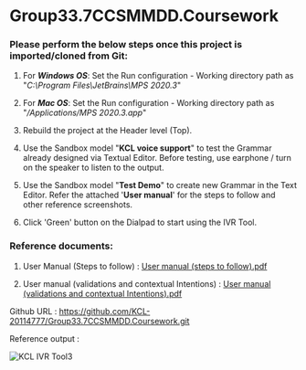 # Group33.7CCSMMDD.Coursework

### Please perform the below steps once this project is imported/cloned from Git:

1. For **_Windows OS_**: Set the Run configuration - Working directory path as "_C:\Program Files\JetBrains\MPS 2020.3_" 

2. For **_Mac OS_**: Set the Run configuration - Working directory path as "_/Applications/MPS 2020.3.app_"

3. Rebuild the project at the Header level (Top).

4. Use the Sandbox model "**KCL voice support**" to test the Grammar already designed via Textual Editor. Before testing, use earphone / turn on the speaker to listen to the output.

5. Use the Sandbox model "**Test Demo**" to create new Grammar in the Text Editor. Refer the attached '**User manual**' for the steps to follow and other reference screenshots.

6. Click 'Green' button on the Dialpad to start using the IVR Tool.


### Reference documents:
1. User Manual (Steps to follow) :
[User manual (steps to follow).pdf](https://github.com/KCL-20114777/Group33.7CCSMMDD.Coursework/files/6317652/User.manual.steps.to.follow.pdf)


2. User manual (validations and contextual Intentions) :
[User manual (validations and contextual Intentions).pdf](https://github.com/KCL-20114777/Group33.7CCSMMDD.Coursework/files/6317653/User.manual.validations.and.contextual.Intentions.pdf)



Github URL :  https://github.com/KCL-20114777/Group33.7CCSMMDD.Coursework.git

Reference output :

![KCL IVR Tool3](https://user-images.githubusercontent.com/81883585/114865790-ad47bd00-9dea-11eb-88c9-195cfb63c4cd.jpg)





